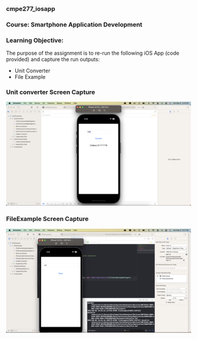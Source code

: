 ### cmpe277_iosapp
### Course: Smartphone Application Development

### Learning Objective:

The purpose of the assignment is to re-run the following iOS App (code provided) and capture the run outputs:
* Unit Converter
* File Example

### Unit converter Screen Capture
![unit](screenshots/unit_converter.png)

### FileExample Screen Capture
![file](screenshots/file.png)








